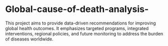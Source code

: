 # Global-cause-of-death-analysis-
This project aims to provide data-driven recommendations for improving global health outcomes. It emphasizes targeted programs, integrated interventions, regional policies, and future monitoring to address the burden of diseases worldwide.

